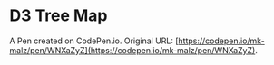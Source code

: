 # D3 Tree Map

A Pen created on CodePen.io. Original URL: [https://codepen.io/mk-malz/pen/WNXaZyZ](https://codepen.io/mk-malz/pen/WNXaZyZ).


